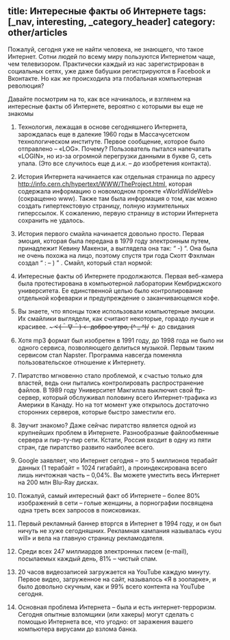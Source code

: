 title: Интересные факты об Интернете
tags: [_nav, interesting, _category_header]
category: other/articles
---



Пожалуй, сегодня уже не найти человека, не знающего, что такое Интернет. Сотни людей по всему миру пользуются Интернетом чаще, чем телевизором. Практически каждый из нас зарегистрирован в социальных сетях, уже даже бабушки регистрируются в Facebook и Вконтакте. Но как же происходила эта глобальная компьютерная революция?


Давайте посмотрим на то, как все начиналось, и взглянем на интересные факты об Интернете, вероятно с которыми вы еще не знакомы

1. Технология, лежащая в основе сегодняшнего Интернета, зарождалась еще в далекие 1960 годы в Массачусетском технологическом институте. Первое сообщение, которое было отправлено – «LOG». Почему? Пользователь пытался напечатать «LOGIN», но из-за огромной перегрузки данными в букве G, сеть упала. (Это все случилось еще д.и.к. – до изобретения контакта).

2. История Интернета начинается как отдельная страница по адресу http://info.cern.ch/hypertext/WWW/TheProject.html, которая содержала информацию о новомодном проекте «WorldWideWeb» (сокращенно www). Также там была информация о том, как можно создать гипертекстовую страницу, полную изумительных гиперссылок. К сожалению, первую страницу в истории Интернета сохранить не удалось.

3. История первого смайла начинается довольно просто. Первая эмоция, которая была передана в 1979 году электронным путем, принадлежит Кевину Макензи, а выглядела она так: “ -) “. Она была не очень похожа на лицо, поэтому спустя три года Скотт Фэхлман создал “ : – ) ” . Смайл, который стал нормой:

4. Интересные факты об Интернете продолжаются. Первая веб-камера была протестирована в компьютерной лаборатории Кембриджского университета. Ее единственной целью было контролирование отдельной кофеварки и предупреждение о заканчивающемся кофе.

5. Вы знаете, что японцы тоже использовали компьютерные эмоции. Их смайлики выглядели, как считают некоторые, гораздо лучше и красивее. ~~~ヾ(＾∇＾) <- доброе утро, (^ _ ^)/~~ <- до свидания

6. Хотя mp3 формат был изобретен в 1991 году, до 1998 года не было ни одного сервиса, позволяющего делиться музыкой. Первым таким сервисом стал Napster. Программа навсегда поменяла пользовательское отношение к Интернету.

7. Пиратство мгновенно стало проблемой, к счастью только для властей, ведь они пытались контролировать распространение файлов. В 1989 году Университет Макгилла выключил свой ftp-сервер, который обслуживал половину всего Интернет-трафика из Америки в Канаду. Но на тот момент уже открылось достаточно сторонних серверов, которые быстро заместили его.

8. Звучит знакомо? Даже сейчас пиратство является одной из крупнейших проблем в Интернете. Разнообразные файлообменные сервера и пир-ту-пир сети. Кстати, Россия входит в одну из пяти стран, где пиратство развито наиболее всего.

9. Google заявляет, что Интернет сегодня – это 5 миллионов терабайт данных (1 терабайт = 1024 гигабайт), а проиндексирована всего лишь ничтожная часть – 0,04%. Вы можете уместить весь Интернет на 200 млн Blu-Ray дисках.

10. Пожалуй, самый интересный факт об Интернете – более 80% изображений в сети – голые женщины, а порнографии посвящена одна треть всех запросов в поисковиках.

11. Первый рекламный баннер вторгся в Интернет в 1994 году, и он был ничуть не хуже сегодняшних. Рекламная кампания называлась «you will» и вела на главную страницу рекламодателя.


12. Среди всех 247 миллиардов электронных писем (e-mail), посылаемых каждый день, 81% – чистый спам.

13. 20 часов видеозаписей загружается на YouTube каждую минуту. Первое видео, загруженное на сайт, называлось «Я в зоопарке», и было довольно скучным, как и 99% всего контента на YouTube сегодня.

14. Основная проблема Интернета – была и есть интернет-терроризм. Сегодня опытные взломщики (или хакеры) могут сделать с помощью Интернета все, что угодно: от заражения вашего компьютера вирусами до взлома банка.
